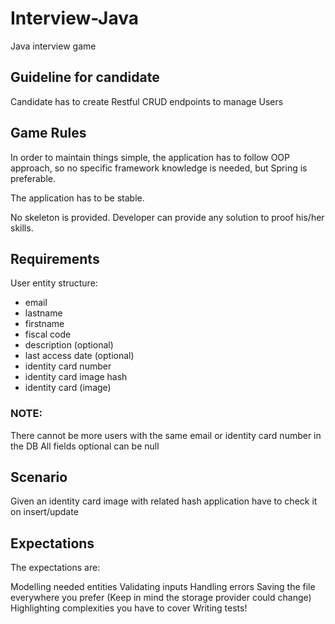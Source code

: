 # Interview-Java
Java interview game

## Guideline for candidate
Candidate has to create Restful CRUD endpoints to manage Users

## Game Rules
In order to maintain things simple, the application has to follow OOP approach, 
so no specific framework knowledge is needed, but Spring is preferable.

The application has to be stable.

No skeleton is provided. Developer can provide any solution to proof his/her skills.

## Requirements
User entity structure:

- email
- lastname
- firstname
- fiscal code
- description (optional)
- last access date (optional)
- identity card number
- identity card image hash
- identity card (image)

### NOTE:
There cannot be more users with the same email or identity card number in the DB
All fields optional can be null


## Scenario
Given an identity card image with related hash application have to check it on insert/update


## Expectations
The expectations are:

Modelling needed entities
Validating inputs
Handling errors
Saving the file everywhere you prefer (Keep in mind the storage provider could change)
Highlighting complexities you have to cover
Writing tests!
